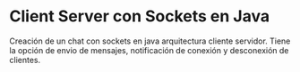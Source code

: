 # Client Server con Sockets en Java
Creación de un chat con sockets en java arquitectura cliente servidor. Tiene la opción de envio de mensajes, notificación de conexión y desconexión de clientes.
